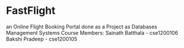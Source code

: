 # FastFlight
an Online Flight Booking Portal done as a Project as Databases Management Systems Course 
Members: 
Sainath Batthala - cse1200106 
Bakshi Pradeep - cse1200105
